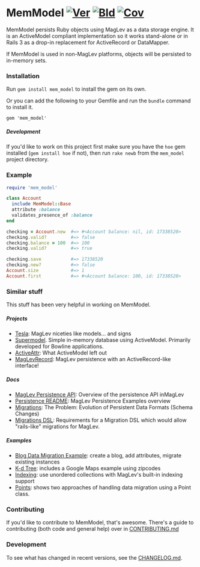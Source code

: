 # MemModel [![Ver][Ver img]][Ver] [![Bld][Bld img]][Bld] [![Cov][Cov img]][Cov]

MemModel persists Ruby objects using MagLev as a data storage engine. It is an
ActiveModel compliant implementation so it works stand-alone or in Rails 3 as a
drop-in replacement for ActiveRecord or DataMapper.

If MemModel is used in non-MagLev platforms, objects will be persisted to
in-memory sets.


### Installation

Run `gem install mem_model` to install the gem on its own.

Or you can add the following to your Gemfile and run the `bundle` command to
install it.

    gem 'mem_model'


##### Development

If you'd like to work on this project first make sure you have the `hoe` gem
installed (`gem install hoe` if not), then run `rake newb` from the
`mem_model` project directory.


### Example

```ruby
require 'mem_model'

class Account
  include MemModel::Base
  attribute :balance
  validates_presence_of :balance
end

checking = Account.new  #=> #<Account balance: nil, id: 17338520>
checking.valid?         #=> false
checking.balance = 100  #=> 100
checking.valid?         #=> true

checking.save           #=> 17338520
checking.new?           #=> false
Account.size            #=> 1
Account.first           #=> #<Account balance: 100, id: 17338520>
```


### Similar stuff

This stuff has been very helpful in working on MemModel.

##### Projects

* [Tesla][tesla]: MagLev niceties like models... and signs
* [Supermodel][supermodel]. Simple in-memory database using ActiveModel. Primarily
  developed for Bowline applications.
* [ActiveAttr][active_attr]: What ActiveModel left out
* [MagLevRecord][maglevrecord]: MagLev persistence with an
  ActiveRecord-like interface!

##### Docs

* [MagLev Persistence API][persistence_api]: Overview of the persistence API inMagLev
* [Persistence README][persistence_readme]: MagLev Persistence Examples overview
* [Migrations][migrations]: The Problem: Evolution of Persistent Data Formats (Schema Changes)
* [Migrations DSL][migrations_dsl]: Requirements for a Migration DSL which would allow
  "rails-like" migrations for MagLev.

##### Examples

* [Blog Data Migration Example][blog]: create a blog, add attributes, migrate existing
  instances
* [K-d Tree][kd_tree]: includes a Google Maps example using zipcodes
* [Indexing][indexing]: use unordered collections with MagLev's built-in indexing support
* [Points][points]: shows two approaches of handling data migration using a Point class.


### Contributing

If you'd like to contribute to MemModel, that's awesome. There's a guide to contributing
(both code and general help) over in [CONTRIBUTING.md](CONTRIBUTING.md)

### Development

To see what has changed in recent versions, see the [CHANGELOG.md](CHANGELOG.md).


<!--- ###################################################################### --->
<!--- ### URLs --->

[Ver]: https://rubygems.org/gems/mem_model
[Bld]: https://travis-ci.org/johnnyt/mem_model
[Cov]: https://coveralls.io/r/johnnyt/mem_model

[Ver img]: https://badge.fury.io/rb/mem_model.png
[Bld img]: https://travis-ci.org/johnnyt/mem_model.png
[Cov img]: https://coveralls.io/repos/johnnyt/mem_model/badge.png?branch=master

[hoe]: http://www.zenspider.com/projects/hoe.html

[tesla]: https://github.com/jc00ke/tesla
[supermodel]: https://github.com/maccman/supermodel
[active_attr]: https://github.com/cgriego/active_attr
[maglevrecord]: https://github.com/knub/maglevrecord

[persistence_api]: https://github.com/MagLev/maglev/blob/master-1.9/docs/persistence-api.rdoc
[persistence_readme]: https://github.com/MagLev/maglev/blob/master-1.9/examples/persistence/Persistence-README.rdoc
[migrations]: https://github.com/MagLev/maglev/blob/master-1.9/examples/persistence/migrations/migrations.org
[migrations_dsl]: https://github.com/MagLev/maglev/blob/master-1.9/examples/persistence/migrations/migration-dsl.org

[migration_examples]: https://github.com/MagLev/maglev/blob/master-1.9/examples/persistence/migrations/example/example.rdoc
[kd_tree]: https://github.com/MagLev/maglev/blob/master-1.9/examples/persistence/kdtree/KDTree-README.rdoc
[indexing]: https://github.com/MagLev/maglev/blob/master-1.9/examples/persistence/indexing/Indexing-README.rdoc
[blog]: https://github.com/MagLev/maglev/blob/master-1.9/examples/persistence/migrations/example/example.rdoc
[points]: https://github.com/MagLev/maglev/blob/master-1.9/examples/persistence/migrations/example2/README.rdoc
